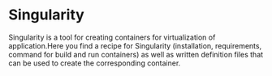 # Singularity
Singularity is a tool for creating containers for virtualization of application.Here you find a recipe for Singularity (installation, requirements, command for build and run containers) as well as written definition files that can be used to create the corresponding container.
